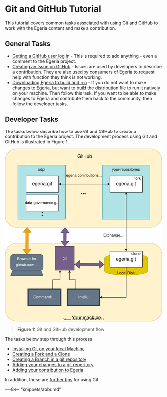 <!-- SPDX-License-Identifier: CC-BY-4.0 -->
<!-- Copyright Contributors to the ODPi Egeria project 2020. -->

# Git and GitHub Tutorial

This tutorial covers common tasks associated with using Git and GitHub to
work with the Egeria content and make a contribution.

## General Tasks

* [Getting a GitHub user log in](task-getting-git-hub-id.md) - This is required to add anything - even a comment
  to the Egeria project.
* [Creating an Issue on GitHub](task-creating-an-issue-on-git-hub.md) - Issues are used by developers to describe
  a contribution.  They are also used by consumers of Egeria to request help with function they think is not working.
* [Downloading Egeria to build and run](../building-egeria-tutorial/task-downloading-egeria-source.md) - If
  you do not want to make changes to Egeria, but want to build the distribution file to run it natively
  on your machine.  Then follow this task.  If you want to be able to make changes to Egeria and contribute
  them back to the community, then follow the developer tasks.

## Developer Tasks

The tasks below describe how to use Git and GitHub to create a contribution to the Egeria project.
The development process using Git and GitHub is illustrated in Figure 1.

![Figure 1](git-github-flow.svg)
> **Figure 1:** Git and GitHub development flow

The tasks below step through this process

* [Installing Git on your local Machine](task-installing-git.md)
* [Creating a Fork and a Clone](task-creating-a-fork-and-clone.md)
* [Creating a Branch in a git repository](task-creating-git-branches.md)
* [Adding your changes to a git repository](task-adding-changes-to-git.md)
* [Adding your contribution to Egeria](task-git-pull-push-pr.md)

In addition, these are [further tips](further-git-tips.md) for using Git.

---8<-- "snippets/abbr.md"
